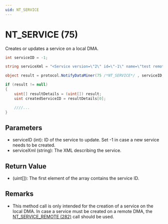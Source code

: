 ```yaml
---
uid: NT_SERVICE
---
```


# NT_SERVICE (75)

Creates or updates a service on a local DMA.

```csharp
int serviceID = -1;

string serviceXml = "<Service version=\"2\" id=\"-1\" name=\"test remote service\" description=\"\" vdxfile=\"\" ignoreTimeouts=\"false\" isTemplate=\"false\" generatedFromTemplate=\"\" type=\"\" timestamp=\"635723913806993291\"><Element idx=\"0\" dmaid=\"1\" eid=\"21\" alias=\"\" group=\"-1\" notUsedCapped=\"\" includedCapped=\"\" service=\"false\" serviceElement=\"False\" includeTrigger=\"\" excludeTrigger=\"\" notUsedTrigger=\"\" state=\"\" description=\"\" templateOptions=\"\"></Element><Element idx=\"1\" dmaid=\"2\" eid=\"3\" alias=\"\" group=\"-1\" notUsedCapped=\"\" includedCapped=\"\" service=\"false\" serviceElement=\"False\" includeTrigger=\"\" excludeTrigger=\"\" notUsedTrigger=\"\" state=\"\" description=\"\" templateOptions=\"\"></Element><Triggers></Triggers></Service>";

object result = protocol.NotifyDataMiner(75 /*NT_SERVICE*/ , serviceID, serviceXml);

if (result != null)
{
    uint[] resultDetails = (uint[]) result;
    uint createdServiceID = resultDetails[0];

    ////...
}
```

## Parameters

- serviceID (int): ID of the service to update. Set -1 in case a new service needs to be created.
- serviceXml (string): The XML describing the service.

## Return Value

- (uint[]): The first element of the array contains the service ID.

## Remarks

- This method call is only intended for the creation of a service on the local DMA. In case a service must be created on a remote DMA, the [NT_SERVICE_REMOTE (282)](xref:NT_SERVICE_REMOTE) call should be used.
